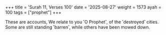 +++
title = 'Surah 11, Verses 100'
date = '2025-08-27'
weight = 1573
ayah = 100
tags = ["prophet"]
+++

These are accounts, We relate to you ˹O Prophet˺, of the ˹destroyed˺ cities. Some are still standing ˹barren˺, while others have been mowed down.